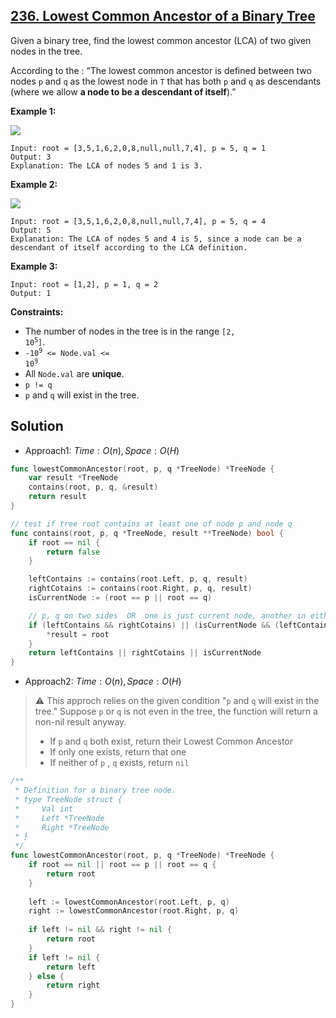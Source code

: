 ## [236. Lowest Common Ancestor of a Binary Tree](https://leetcode.com/problems/lowest-common-ancestor-of-a-binary-tree/)


Given a binary tree, find the lowest common ancestor (LCA) of two given nodes in the tree.

According to the : “The lowest common ancestor is defined between two nodes `p` and `q` as the lowest node in `T` that has both `p` and `q` as descendants (where we allow **a node to be a descendant of itself**).”

**Example 1:**

![](https://assets.leetcode.com/uploads/2018/12/14/binarytree.png)

```
Input: root = [3,5,1,6,2,0,8,null,null,7,4], p = 5, q = 1
Output: 3
Explanation: The LCA of nodes 5 and 1 is 3.
```

**Example 2:**

![](https://assets.leetcode.com/uploads/2018/12/14/binarytree.png)

```
Input: root = [3,5,1,6,2,0,8,null,null,7,4], p = 5, q = 4
Output: 5
Explanation: The LCA of nodes 5 and 4 is 5, since a node can be a descendant of itself according to the LCA definition.
```

**Example 3:**

```
Input: root = [1,2], p = 1, q = 2
Output: 1
```

**Constraints:**

*   The number of nodes in the tree is in the range <code>[2, 10<sup>5</sup>]</code>.
*   <code>-10<sup>9</sup> <= Node.val <= 10<sup>9</sup></code>
*   All `Node.val` are **unique**.
*   `p != q`
*   `p` and `q` will exist in the tree.



## Solution

- Approach1:	$Time: O(n), Space: O(H)$ 

```go
func lowestCommonAncestor(root, p, q *TreeNode) *TreeNode {
	var result *TreeNode
	contains(root, p, q, &result)
	return result
}

// test if tree root contains at least one of node p and node q
func contains(root, p, q *TreeNode, result **TreeNode) bool {
	if root == nil {
		return false
	}

	leftContains := contains(root.Left, p, q, result)
	rightCotains := contains(root.Right, p, q, result)
	isCurrentNode := (root == p || root == q)

	// p, q on two sides  OR  one is just current node, another in either side
	if (leftContains && rightCotains) || (isCurrentNode && (leftContains || rightCotains)) {
		*result = root
	}
	return leftContains || rightCotains || isCurrentNode
}
```



- Approach2:	$Time: O(n), Space: O(H)$ 

> ⚠️ This approch relies on the given condition "`p` and `q` will exist in the tree." Suppose `p` or `q` is not even in the tree, the function will return a non-nil result anyway.
>
> - If `p` and `q` both exist, return their Lowest Common Ancestor
> - If only one exists, return that one
> - If neither of `p` , `q` exists, return `nil` 

```go
/**
 * Definition for a binary tree node.
 * type TreeNode struct {
 *     Val int
 *     Left *TreeNode
 *     Right *TreeNode
 * }
 */
func lowestCommonAncestor(root, p, q *TreeNode) *TreeNode {
    if root == nil || root == p || root == q {
        return root
    }
    
    left := lowestCommonAncestor(root.Left, p, q)
    right := lowestCommonAncestor(root.Right, p, q)
    
    if left != nil && right != nil {
        return root
    }
    if left != nil {
        return left
    } else {
        return right
    }
}
```